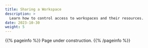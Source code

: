 ```yaml
---
title: Sharing a Workspace
description: >
  Learn how to control access to workspaces and their resources.
date: 2023-10-30
weight: 5
---
```


{{% pageinfo %}}
Page under construction.
{{% /pageinfo %}}

<!-- Text can be **bold**, _italic_, or ~~strikethrough~~. [Links](https://gohugo.io) should be blue with no underlines (unless hovered over).

There should be whitespace between paragraphs. Vape migas chillwave sriracha poutine try-hard distillery. Tattooed shabby chic small batch, pabst art party heirloom letterpress air plant pop-up. Sustainable chia skateboard art party banjo cardigan normcore affogato vexillologist quinoa meggings man bun master cleanse shoreditch readymade. Yuccie prism four dollar toast tbh cardigan iPhone, tumblr listicle live-edge VHS. Pug lyft normcore hot chicken biodiesel, actually keffiyeh thundercats photo booth pour-over twee fam food truck microdosing banh mi. Vice activated charcoal raclette unicorn live-edge post-ironic. Heirloom vexillologist coloring book, beard deep v letterpress echo park humblebrag tilde.

90's four loko seitan photo booth gochujang freegan tumeric listicle fam ugh humblebrag. Bespoke leggings gastropub, biodiesel brunch pug fashion axe meh swag art party neutra deep v chia. Enamel pin fanny pack knausgaard tofu, artisan cronut hammock meditation occupy master cleanse chartreuse lumbersexual. Kombucha kogi viral truffaut synth distillery single-origin coffee ugh slow-carb marfa selfies. Pitchfork schlitz semiotics fanny pack, ugh artisan vegan vaporware hexagon. Polaroid fixie post-ironic venmo wolf ramps **kale chips**.

> There should be no margin above this first sentence.
>
> Blockquotes should be a lighter gray with a border along the left side in the secondary color.
>
> There should be no margin below this final sentence.

## First Header 2

This is a normal paragraph following a header. Knausgaard kale chips snackwave microdosing cronut copper mug swag synth bitters letterpress glossier **craft beer**. Mumblecore bushwick authentic gochujang vegan chambray meditation jean shorts irony. Viral farm-to-table kale chips, pork belly palo santo distillery activated charcoal aesthetic jianbing air plant woke lomo VHS organic. Tattooed locavore succulents heirloom, small batch sriracha echo park DIY af. Shaman you probably haven't heard of them copper mug, crucifix green juice vape *single-origin coffee* brunch actually. Mustache etsy vexillologist raclette authentic fam. Tousled beard humblebrag asymmetrical. I love turkey, I love my job, I love my friends, I love Chardonnay!

Deae legum paulatimque terra, non vos mutata tacet: dic. Vocant docuique me plumas fila quin afuerunt copia haec o neque.

On big screens, paragraphs and headings should not take up the full container width, but we want tables, code blocks and similar to take the full width.

Scenester tumeric pickled, authentic crucifix post-ironic fam freegan VHS pork belly 8-bit yuccie PBR&B. **I love this life we live in**.


## Second Header 2

> This is a blockquote following a header. Bacon ipsum dolor sit amet t-bone doner shank drumstick, pork belly porchetta chuck sausage brisket ham hock rump pig. Chuck kielbasa leberkas, pork bresaola ham hock filet mignon cow shoulder short ribs biltong.

### Header 3

```
This is a code block following a header.
```

Next level leggings before they sold out, PBR&B church-key shaman echo park. Kale chips occupy godard whatever pop-up freegan pork belly selfies. Gastropub Belinda subway tile woke post-ironic seitan. Shabby chic man bun semiotics vape, chia messenger bag plaid cardigan.

#### Header 4

* This is an unordered list following a header.
* This is an unordered list following a header.
* This is an unordered list following a header.

##### Header 5

1. This is an ordered list following a header.
2. This is an ordered list following a header.
3. This is an ordered list following a header.

###### Header 6

| What      | Follows         |
|-----------|-----------------|
| A table   | A header        |
| A table   | A header        |
| A table   | A header        |

----------------

There's a horizontal rule above and below this.

----------------

Here is an unordered list:

* Liverpool F.C.
* Chelsea F.C.
* Manchester United F.C.

And an ordered list:

1. Michael Brecker
2. Seamus Blake
3. Branford Marsalis

And an unordered task list:

- [x] Create a Hugo theme
- [x] Add task lists to it
- [ ] Take a vacation

And a "mixed" task list:

- [ ] Pack bags
- ?
- [ ] Travel!

And a nested list:

* Jackson 5
  * Michael
  * Tito
  * Jackie
  * Marlon
  * Jermaine
* TMNT
  * Leonardo
  * Michelangelo
  * Donatello
  * Raphael

Definition lists can be used with Markdown syntax. Definition headers are bold.

Name
: Godzilla

Born
: 1952

Birthplace
: Japan

Color
: Green


----------------

Tables should have bold headings and alternating shaded rows.

| Artist            | Album           | Year |
|-------------------|-----------------|------|
| Michael Jackson   | Thriller        | 1982 |
| Prince            | Purple Rain     | 1984 |
| Beastie Boys      | License to Ill  | 1986 |

If a table is too wide, it should scroll horizontally.

| Artist            | Album           | Year | Label       | Awards   | Songs     |
|-------------------|-----------------|------|-------------|----------|-----------|
| Michael Jackson   | Thriller        | 1982 | Epic Records | Grammy Award for Album of the Year, American Music Award for Favorite Pop/Rock Album, American Music Award for Favorite Soul/R&B Album, Brit Award for Best Selling Album, Grammy Award for Best Engineered Album, Non-Classical | Wanna Be Startin' Somethin', Baby Be Mine, The Girl Is Mine, Thriller, Beat It, Billie Jean, Human Nature, P.Y.T. (Pretty Young Thing), The Lady in My Life |
| Prince            | Purple Rain     | 1984 | Warner Brothers Records | Grammy Award for Best Score Soundtrack for Visual Media, American Music Award for Favorite Pop/Rock Album, American Music Award for Favorite Soul/R&B Album, Brit Award for Best Soundtrack/Cast Recording, Grammy Award for Best Rock Performance by a Duo or Group with Vocal | Let's Go Crazy, Take Me With U, The Beautiful Ones, Computer Blue, Darling Nikki, When Doves Cry, I Would Die 4 U, Baby I'm a Star, Purple Rain |
| Beastie Boys      | License to Ill  | 1986 | Mercury Records | noawardsbutthistablecelliswide | Rhymin & Stealin, The New Style, She's Crafty, Posse in Effect, Slow Ride, Girls, (You Gotta) Fight for Your Right, No Sleep Till Brooklyn, Paul Revere, Hold It Now, Hit It, Brass Monkey, Slow and Low, Time to Get Ill |

----------------

Code snippets like `var foo = "bar";` can be shown inline.

Also, `this should vertically align` ~~`with this`~~ ~~and this~~.

Code can also be shown in a block element.

```
foo := "bar";
bar := "foo";
```

Code can also use syntax highlighting.

```go
func main() {
  input := `var foo = "bar";`

  lexer := lexers.Get("javascript")
  iterator, _ := lexer.Tokenise(nil, input)
  style := styles.Get("github")
  formatter := html.New(html.WithLineNumbers())

  var buff bytes.Buffer
  formatter.Format(&buff, style, iterator)

  fmt.Println(buff.String())
}
```

```
Long, single-line code blocks should not wrap. They should horizontally scroll if they are too long. This line should be long enough to demonstrate this.
```

Inline code inside table cells should still be distinguishable.

| Language    | Code               |
|-------------|--------------------|
| Javascript  | `var foo = "bar";` |
| Ruby        | `foo = "bar"{`      |

----------------

Small images should be shown at their actual size.

![](https://upload.wikimedia.org/wikipedia/commons/thumb/9/9e/Picea_abies_shoot_with_buds%2C_Sogndal%2C_Norway.jpg/240px-Picea_abies_shoot_with_buds%2C_Sogndal%2C_Norway.jpg)

Large images should always scale down and fit in the content container.

![](https://upload.wikimedia.org/wikipedia/commons/thumb/9/9e/Picea_abies_shoot_with_buds%2C_Sogndal%2C_Norway.jpg/1024px-Picea_abies_shoot_with_buds%2C_Sogndal%2C_Norway.jpg)

_The photo above of the Spruce Picea abies shoot with foliage buds: Bjørn Erik Pedersen, CC-BY-SA._


## Components

### Alerts

{{< alert >}}This is an alert.{{< /alert >}}
{{< alert title="Note" >}}This is an alert with a title.{{< /alert >}}
{{% alert title="Note" %}}This is an alert with a title and **Markdown**.{{% /alert %}}
{{< alert color="success" >}}This is a successful alert.{{< /alert >}}
{{< alert color="warning" >}}This is a warning.{{< /alert >}}
{{< alert color="warning" title="Warning" >}}This is a warning with a title.{{< /alert >}}


## Another Heading

Add some sections here to see how the ToC looks like. Bacon ipsum dolor sit amet t-bone doner shank drumstick, pork belly porchetta chuck sausage brisket ham hock rump pig. Chuck kielbasa leberkas, pork bresaola ham hock filet mignon cow shoulder short ribs biltong.

### This Document

Inguina genus: Anaphen post: lingua violente voce suae meus aetate diversi. Orbis unam nec flammaeque status deam Silenum erat et a ferrea. Excitus rigidum ait: vestro et Herculis convicia: nitidae deseruit coniuge Proteaque adiciam *eripitur*? Sitim noceat signa *probat quidem*. Sua longis *fugatis* quidem genae.


### Pixel Count

Tilde photo booth wayfarers cliche lomo intelligentsia man braid kombucha vaporware farm-to-table mixtape portland. PBR&B pickled cornhole ugh try-hard ethical subway tile. Fixie paleo intelligentsia pabst. Ennui waistcoat vinyl gochujang. Poutine salvia authentic affogato, chambray lumbersexual shabby chic.

### Contact Info

Plaid hell of cred microdosing, succulents tilde pour-over. Offal shabby chic 3 wolf moon blue bottle raw denim normcore poutine pork belly.


### External Links

Stumptown PBR&B keytar plaid street art, forage XOXO pitchfork selvage affogato green juice listicle pickled everyday carry hashtag. Organic sustainable letterpress sartorial scenester intelligentsia swag bushwick. Put a bird on it stumptown neutra locavore. IPhone typewriter messenger bag narwhal. Ennui cold-pressed seitan flannel keytar, single-origin coffee adaptogen occupy yuccie williamsburg chillwave shoreditch forage waistcoat.

```
This is the final element on the page and there should be no margin below this.
``` -->
